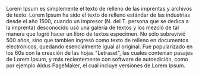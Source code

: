 Lorem Ipsum es simplemente el texto de relleno de las imprentas y archivos de texto. Lorem Ipsum
ha sido el texto de relleno estándar de las industrias desde el año 1500, cuando un impresor
(N. del T. persona que se dedica a la imprenta) desconocido usó una galería de textos y los mezcló
de tal manera que logró hacer un libro de textos especimen. No sólo sobrevivió 500 años, sino que
tambien ingresó como texto de relleno en documentos electrónicos, quedando esencialmente igual al
original. Fue popularizado en los 60s con la creación de las hojas "Letraset", las cuales contenian
pasajes de Lorem Ipsum, y más recientemente con software de autoedición, como por ejemplo Aldus
PageMaker, el cual incluye versiones de Lorem Ipsum.